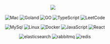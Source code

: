 <div align="center">

<a href="https://bygo.github.io/"><img src="https://img.shields.io/badge/Blog-000?logo=ghost&logoColor=white"></a>&emsp;

![Mac](https://img.shields.io/badge/mac%20os-000000?logo=apple&logoColor=white)
![Goland](https://img.shields.io/badge/Goland-000000?logo=goland&logoColor=white)
![GO](https://img.shields.io/badge/Go-00ADD8?logo=go&logoColor=white)
![TypeScript](https://img.shields.io/badge/TypeScript-007ACC?logo=typescript&logoColor=white)
![LeetCode](https://img.shields.io/badge/-LeetCode-F7DF1E?logo=LeetCode&logoColor=black)

![MySql](https://img.shields.io/badge/MySQL-000000?logo=mysql&logoColor=white)
![Linux](https://img.shields.io/badge/Linux-F7DF1E?logo=linux&logoColor=black)
![Docker](https://img.shields.io/badge/Docker-00ADD8?logo=docker&logoColor=white)
![JavaScript](https://img.shields.io/badge/JavaScript-F7DF1E?logo=javascript&logoColor=black)
![React](https://img.shields.io/badge/React-007ACC?logo=react&logoColor=white)

![elasticsearch](https://img.shields.io/badge/Elastic_Search-005571?logo=elasticsearch&logoColor=white)
![rabbitmq](https://img.shields.io/badge/rabbitmq-FF6600?logo=rabbitmq&logoColor=white)
![redis](https://img.shields.io/badge/redis-%23DD0031.svg?logo=redis&logoColor=white)

</div>